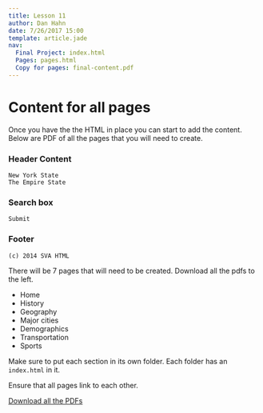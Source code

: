 ```yaml
---
title: Lesson 11
author: Dan Hahn
date: 7/26/2017 15:00
template: article.jade
nav:
  Final Project: index.html
  Pages: pages.html
  Copy for pages: final-content.pdf
---
```


# Content for all pages

Once you have the the HTML in place you can start to add the content.  Below are PDF of all the pages that you will need to create.

### Header Content

	New York State
	The Empire State

### Search box

	Submit

### Footer

	(c) 2014 SVA HTML

There will be 7 pages that will need to be created.  Download all the pdfs to the left.

* Home
* History
* Geography
* Major cities
* Demographics
* Transportation
* Sports

Make sure to put each section in its own folder.  Each folder has an `index.html` in it.

Ensure that all pages link to each other.

<a href="pdfs.zip" class="btn">Download all the PDFs</a>

